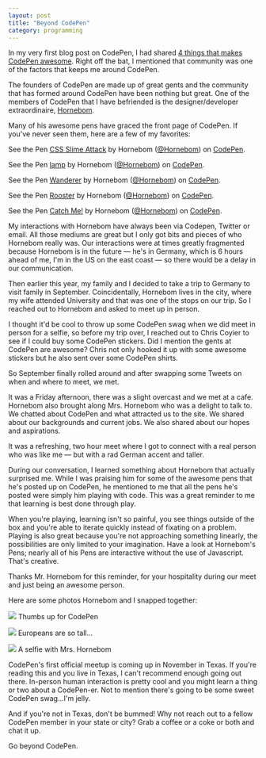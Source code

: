```yaml
---
layout: post
title: "Beyond CodePen"
category: programming
---
```


In my very first blog post on CodePen, I had shared [4 things that makes CodePen awesome](http://codepen.io/michaellee/blog/4-things-that-makes-codepen-awesome). Right off the bat, I mentioned that community was one of the factors that keeps me around CodePen.

The founders of CodePen are made up of great gents and the community that has formed around CodePen have been nothing but great. One of the members of CodePen that I have befriended is the designer/developer extraordinaire, [Hornebom](http://hornebom.com/).

Many of his awesome pens have graced the front page of CodePen. If you've never seen them, here are a few of my favorites:

<p data-height="400" data-theme-id="0" data-slug-hash="ertdf" data-default-tab="result" data-user="Hornebom" class='codepen'>See the Pen <a href='http://codepen.io/Hornebom/pen/ertdf/'>CSS Slime Attack</a> by Hornebom (<a href='http://codepen.io/Hornebom'>@Hornebom</a>) on <a href='http://codepen.io'>CodePen</a>.</p>

<p data-height="296" data-theme-id="0" data-slug-hash="clDsr" data-default-tab="result" data-user="Hornebom" class='codepen'>See the Pen <a href='http://codepen.io/Hornebom/pen/clDsr/'>lamp</a> by Hornebom (<a href='http://codepen.io/Hornebom'>@Hornebom</a>) on <a href='http://codepen.io'>CodePen</a>.</p>

<p data-height="382" data-theme-id="0" data-slug-hash="cIatJ" data-default-tab="result" data-user="Hornebom" class='codepen'>See the Pen <a href='http://codepen.io/Hornebom/pen/cIatJ/'>Wanderer</a> by Hornebom (<a href='http://codepen.io/Hornebom'>@Hornebom</a>) on <a href='http://codepen.io'>CodePen</a>.</p>

<p data-height="500" data-theme-id="0" data-slug-hash="nEwGF" data-default-tab="result" data-user="Hornebom" class='codepen'>See the Pen <a href='http://codepen.io/Hornebom/pen/nEwGF/'>Rooster</a> by Hornebom (<a href='http://codepen.io/Hornebom'>@Hornebom</a>) on <a href='http://codepen.io'>CodePen</a>.</p>

<p data-height="688" data-theme-id="0" data-slug-hash="sAHtF" data-default-tab="result" data-user="Hornebom" class='codepen'>See the Pen <a href='http://codepen.io/Hornebom/pen/sAHtF/'>Catch Me!</a> by Hornebom (<a href='http://codepen.io/Hornebom'>@Hornebom</a>) on <a href='http://codepen.io'>CodePen</a>.</p>

My interactions with Hornebom have always been via Codepen, Twitter or email. All those mediums are great but I only got bits and pieces of who Hornebom really was. Our interactions were at times greatly fragmented because Hornebom is in the future &mdash; he's in Germany, which is 6 hours ahead of me, I'm in the US on the east coast &mdash; so there would be a delay in our communication.

Then earlier this year, my family and I decided to take a trip to Germany to visit family in September. Coincidentally, Hornebom lives in the city, where my wife attended University and that was one of the stops on our trip. So I reached out to Hornebom and asked to meet up in person.

I thought it'd be cool to throw up some CodePen swag when we did meet in person for a selfie, so before my trip over, I reached out to Chris Coyier to see if I could buy some CodePen stickers. Did I mention the gents at CodePen are awesome? Chris not only hooked it up with some awesome stickers but he also sent over some CodePen shirts.

So September finally rolled around and after swapping some Tweets on when and where to meet, we met.

It was a Friday afternoon, there was a slight overcast and we met at a cafe. Hornebom also brought along Mrs. Hornebom who was a delight to talk to. We chatted about CodePen and what attracted us to the site. We shared about our backgrounds and current jobs. We also shared about our hopes and aspirations.

It was a refreshing, two hour meet where I got to connect with a real person who was like me &mdash; but with a rad German accent and taller.

During our conversation, I learned something about Hornebom that actually surprised me. While I was praising him for some of the awesome pens that he's posted up on CodePen, he mentioned to me that all the pens he's posted were simply him playing with code. This was a great reminder to me that learning is best done through play.

When you're playing, learning isn't so painful, you see things outside of the box and you're able to iterate quickly instead of fixating on a problem. Playing is also great because you're not approaching something linearly, the possibilities are only limited to your imagination. Have a look at Hornebom's Pens; nearly all of his Pens are interactive without the use of Javascript. That's creative.

Thanks Mr. Hornebom for this reminder, for your hospitality during our meet and just being an awesome person.

Here are some photos Hornebom and I snapped together:

![](https://dl.dropboxusercontent.com/u/1228961/michaellee/2014/10%20-%20October/hornebom-01.jpg)
Thumbs up for CodePen

![](https://dl.dropboxusercontent.com/u/1228961/michaellee/2014/10%20-%20October/hornebom-02.jpg)
Europeans are so tall...

![](https://dl.dropboxusercontent.com/u/1228961/michaellee/2014/10%20-%20October/hornebom-03.jpg)
A selfie with Mrs. Hornebom

CodePen's first official meetup is coming up in November in Texas. If you're reading this and you live in Texas, I can't recommend enough going out there. In-person human interaction is pretty cool and you might learn a thing or two about a CodePen-er. Not to mention there's going to be some sweet CodePen swag...I'm jelly.

And if you're not in Texas, don't be bummed! Why not reach out to a fellow CodePen member in your state or city? Grab a coffee or a coke or both and chat it up.

Go beyond CodePen.

<script async src="//codepen.io/assets/embed/ei.js"></script>
